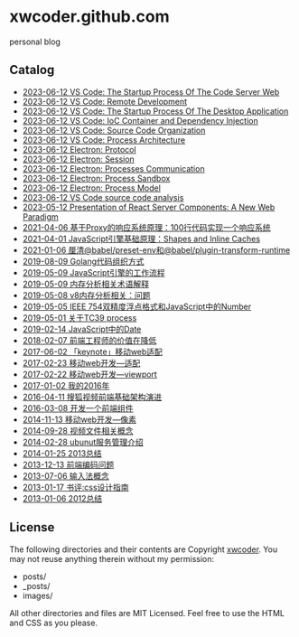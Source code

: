 xwcoder.github.com
==================

personal blog

## Catalog
* [2023-06-12  VS Code: The Startup Process Of The Code Server Web](https://github.com/xwcoder/xwcoder.github.com/issues/39)
* [2023-06-12  VS Code: Remote Development](https://github.com/xwcoder/xwcoder.github.com/issues/38)
* [2023-06-12  VS Code: The Startup Process Of The Desktop Application](https://github.com/xwcoder/xwcoder.github.com/issues/37)
* [2023-06-12  VS Code: IoC Container and Dependency Injection](https://github.com/xwcoder/xwcoder.github.com/issues/36)
* [2023-06-12  VS Code: Source Code Organization](https://github.com/xwcoder/xwcoder.github.com/issues/35)
* [2023-06-12  VS Code: Process Architecture](https://github.com/xwcoder/xwcoder.github.com/issues/34)
* [2023-06-12  Electron: Protocol](https://github.com/xwcoder/xwcoder.github.com/issues/33)
* [2023-06-12  Electron: Session](https://github.com/xwcoder/xwcoder.github.com/issues/32)
* [2023-06-12  Electron: Processes Communication](https://github.com/xwcoder/xwcoder.github.com/issues/31)
* [2023-06-12  Electron: Process Sandbox](https://github.com/xwcoder/xwcoder.github.com/issues/30)
* [2023-06-12  Electron: Process Model](https://github.com/xwcoder/xwcoder.github.com/issues/29)
* [2023-06-12  VS Code source code analysis](https://github.com/xwcoder/xwcoder.github.com/issues/28)
* [2023-05-12  Presentation of React Server Components: A New Web Paradigm](https://github.com/xwcoder/xwcoder.github.com/issues/27)
* [2021-04-06  基于Proxy的响应系统原理：100行代码实现一个响应系统](https://github.com/xwcoder/xwcoder.github.com/issues/25)
* [2021-04-01  JavaScript引擎基础原理：Shapes and Inline Caches](https://github.com/xwcoder/xwcoder.github.com/issues/24)
* [2021-01-06  厘清@babel/preset-env和@babel/plugin-transform-runtime](https://github.com/xwcoder/xwcoder.github.com/issues/23)
* [2019-08-09  Golang代码组织方式](https://github.com/xwcoder/xwcoder.github.com/issues/17)
* [2019-05-09  JavaScript引擎的工作流程](https://github.com/xwcoder/xwcoder.github.com/issues/22)
* [2019-05-09  内存分析相关术语解释](https://github.com/xwcoder/xwcoder.github.com/issues/21)
* [2019-05-08  v8内存分析相关：问题](https://github.com/xwcoder/xwcoder.github.com/issues/20)
* [2019-05-05  IEEE 754双精度浮点格式和JavaScript中的Number](https://github.com/xwcoder/xwcoder.github.com/issues/19)
* [2019-05-01  关于TC39 process](https://github.com/xwcoder/xwcoder.github.com/issues/18)
* [2019-02-14  JavaScript中的Date](https://github.com/xwcoder/xwcoder.github.com/issues/16)
* [2018-02-07  前端工程师的价值在降低](https://github.com/xwcoder/xwcoder.github.com/issues/15)
* [2017-06-02  「keynote」移动web适配](https://github.com/xwcoder/xwcoder.github.com/issues/14)
* [2017-02-23  移动web开发—适配](https://github.com/xwcoder/xwcoder.github.com/issues/13)
* [2017-02-22  移动web开发—viewport](https://github.com/xwcoder/xwcoder.github.com/issues/12)
* [2017-01-02  我的2016年](https://github.com/xwcoder/xwcoder.github.com/issues/11)
* [2016-04-11  搜狐视频前端基础架构演进](https://github.com/xwcoder/xwcoder.github.com/issues/10)
* [2016-03-08  开发一个前端组件](https://github.com/xwcoder/xwcoder.github.com/issues/9)
* [2014-11-13  移动web开发—像素](https://github.com/xwcoder/xwcoder.github.com/issues/8)
* [2014-09-28  视频文件相关概念](https://github.com/xwcoder/xwcoder.github.com/issues/7)
* [2014-02-28  ubunut服务管理介绍](https://github.com/xwcoder/xwcoder.github.com/issues/6)
* [2014-01-25  2013总结](https://github.com/xwcoder/xwcoder.github.com/issues/5)
* [2013-12-13  前端编码问题](https://github.com/xwcoder/xwcoder.github.com/issues/4)
* [2013-07-06  输入法概念](https://github.com/xwcoder/xwcoder.github.com/issues/3)
* [2013-01-17  书评:css设计指南](https://github.com/xwcoder/xwcoder.github.com/issues/2)
* [2013-01-06  2012总结](https://github.com/xwcoder/xwcoder.github.com/issues/1)

## License

The following directories and their contents are Copyright [xwcoder](https://github.com/xwcoder). You may not reuse anything therein without my permission:

* posts/
* _posts/
* images/

All other directories and files are MIT Licensed. Feel free to use the HTML and CSS as you please.
